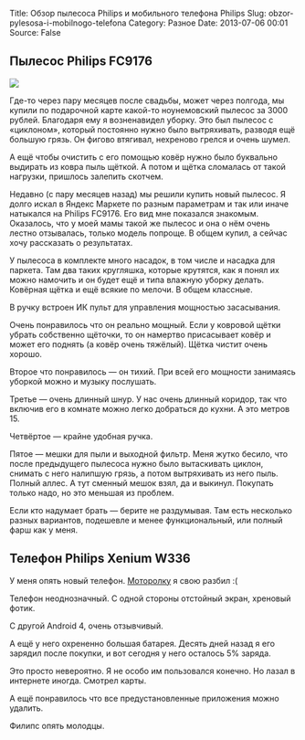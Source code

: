 Title: Обзор пылесоса Philips и мобильного телефона Philips
Slug: obzor-pylesosa-i-mobilnogo-telefona
Category: Разное
Date: 2013-07-06 00:01
Source: False

## Пылесос Philips FC9176

![](https://libc6.org/uploads/stuff/fc9176.jpg)

Где-то через пару месяцев после свадьбы, может через полгода, мы купили по подарочной карте какой-то ноунемовский пылесос за 3000 рублей. Благодаря ему я возненавидел уборку. Это был пылесос с «циклоном», который постоянно нужно было вытряхивать, разводя ещё большую грязь. Он фигово втягивал, нехреново грелся и очень шумел.

А ещё чтобы очистить с его помощью ковёр нужно было буквально выдирать из ковра пыль щёткой. А потом и щётка сломалась от такой нагрузки, пришлось залепить скотчем.

Недавно (с пару месяцев назад) мы решили купить новый пылесос. Я долго искал в Яндекс Маркете по разным параметрам и так или иначе натыкался на Philips FC9176. Его вид мне показался знакомым. Оказалось, что у моей мамы такой же пылесос и она о нём очень лестно отзывалась, только модель попроще. В общем купил, а сейчас хочу рассказать о результатах.

У пылесоса в комплекте много насадок, в том числе и насадка для паркета. Там два таких кругляшка, которые крутятся, как я понял их можно намочить и он будет ещё и типа влажную уборку делать. Ковёрная щётка и ещё всякие по мелочи. В общем классные.

В ручку встроен ИК пульт для управления мощностью засасывания.

Очень понравилось что он реально мощный. Если у ковровой щётки убрать собственно щёточки, то он намертво присасывает ковёр и может его поднять (а ковёр очень тяжёлый). Щётка чистит очень хорошо.

Второе что понравилось — он тихий. При всей его мощности занимаясь уборкой можно и музыку послушать.

Третье — очень длинный шнур. У нас очень длинный коридор, так что включив его в комнате можно легко добраться до кухни. А это метров 15.

Четвёртое — крайне удобная ручка. 

Пятое — мешки для пыли и выходной фильтр. Меня жутко бесило, что после предыдущего пылесоса нужно было вытаскивать циклон, снимать с него налипшую грязь, а потом вытряхивать из него пыль. Полный аллес. А тут сменный мешок взял, да и выкинул. Покупать только надо, но это меньшая из проблем.

Если кто надумает брать — берите не раздумывая. Там есть несколько разных вариантов, подешевле и менее функциональный, или полный фарш как у меня.

## Телефон Philips Xenium W336

У меня опять новый телефон. [Моторолку](https://libc6.org/page/obzor-smartfona-motorola-defy) я свою разбил :(

Телефон неоднозначный. С одной стороны отстойный экран, хреновый фотик.

С другой Android 4, очень отзывчивый.

А ещё у него охрененно большая батарея. Десять дней назад я его зарядил после покупки, и вот сегодня у него осталось 5% заряда.

Это просто невероятно. Я не особо им пользовался конечно. Но лазал в интернете иногда. Смотрел карты. 

А ещё понравилось что все предустановленные приложения можно удалить.

Филипс опять молодцы.
